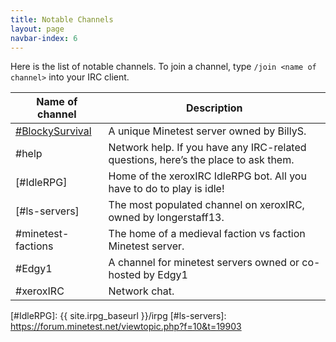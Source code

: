 ```yaml
---
title: Notable Channels
layout: page
navbar-index: 6
---
```


Here is the list of notable channels.
To join a channel, type `/join <name of channel>` into your IRC client.




| Name of channel       | Description                                          |
| --------------------- | ---------------------------------------------------- |
| [#BlockySurvival]     | A unique Minetest server owned by BillyS.            |
| #help                 | Network help. If you have any IRC-related questions, here’s the place to ask them. |
| [#IdleRPG]            | Home of the xeroxIRC IdleRPG bot. All you have to do to play is idle! |
| [#ls-servers]         | The most populated channel on xeroxIRC, owned by longerstaff13. |
| #minetest-factions    | The home of a medieval faction vs faction Minetest server. |
| #Edgy1                | A channel for minetest servers owned or co-hosted by Edgy1 |
| #xeroxIRC             | Network chat.                                        |

[#BlockySurvival]:      https://mt.packets4hire.com
[#IdleRPG]:             {{ site.irpg_baseurl }}/irpg
[#ls-servers]:          https://forum.minetest.net/viewtopic.php?f=10&t=19903
